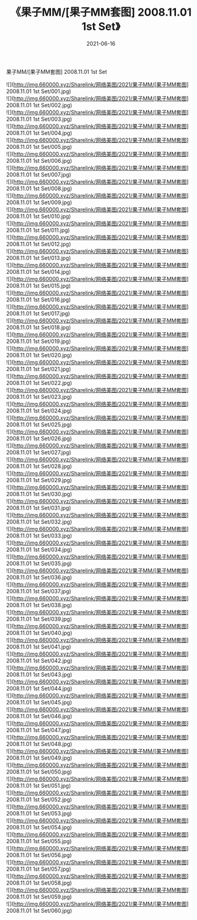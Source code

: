 ﻿---
layout: post
title:  《果子MM/[果子MM套图] 2008.11.01 1st Set》
date:   2021-06-16
img: http://img.660000.xyz/Sharelink/网络美图/2021/果子MM/[果子MM套图] 2008.11.01 1st Set/000.jpg
categories: [美女, 清纯, 唯美]
---

果子MM/[果子MM套图] 2008.11.01 1st Set

 ![](http://img.660000.xyz/Sharelink/网络美图/2021/果子MM/[果子MM套图] 2008.11.01 1st Set/001.jpg) <br>![](http://img.660000.xyz/Sharelink/网络美图/2021/果子MM/[果子MM套图] 2008.11.01 1st Set/002.jpg) <br>![](http://img.660000.xyz/Sharelink/网络美图/2021/果子MM/[果子MM套图] 2008.11.01 1st Set/003.jpg) <br>![](http://img.660000.xyz/Sharelink/网络美图/2021/果子MM/[果子MM套图] 2008.11.01 1st Set/004.jpg) <br>![](http://img.660000.xyz/Sharelink/网络美图/2021/果子MM/[果子MM套图] 2008.11.01 1st Set/005.jpg) <br>![](http://img.660000.xyz/Sharelink/网络美图/2021/果子MM/[果子MM套图] 2008.11.01 1st Set/006.jpg) <br>![](http://img.660000.xyz/Sharelink/网络美图/2021/果子MM/[果子MM套图] 2008.11.01 1st Set/007.jpg) <br>![](http://img.660000.xyz/Sharelink/网络美图/2021/果子MM/[果子MM套图] 2008.11.01 1st Set/008.jpg) <br>![](http://img.660000.xyz/Sharelink/网络美图/2021/果子MM/[果子MM套图] 2008.11.01 1st Set/009.jpg) <br>![](http://img.660000.xyz/Sharelink/网络美图/2021/果子MM/[果子MM套图] 2008.11.01 1st Set/010.jpg) <br>![](http://img.660000.xyz/Sharelink/网络美图/2021/果子MM/[果子MM套图] 2008.11.01 1st Set/011.jpg) <br>![](http://img.660000.xyz/Sharelink/网络美图/2021/果子MM/[果子MM套图] 2008.11.01 1st Set/012.jpg) <br>![](http://img.660000.xyz/Sharelink/网络美图/2021/果子MM/[果子MM套图] 2008.11.01 1st Set/013.jpg) <br>![](http://img.660000.xyz/Sharelink/网络美图/2021/果子MM/[果子MM套图] 2008.11.01 1st Set/014.jpg) <br>![](http://img.660000.xyz/Sharelink/网络美图/2021/果子MM/[果子MM套图] 2008.11.01 1st Set/015.jpg) <br>![](http://img.660000.xyz/Sharelink/网络美图/2021/果子MM/[果子MM套图] 2008.11.01 1st Set/016.jpg) <br>![](http://img.660000.xyz/Sharelink/网络美图/2021/果子MM/[果子MM套图] 2008.11.01 1st Set/017.jpg) <br>![](http://img.660000.xyz/Sharelink/网络美图/2021/果子MM/[果子MM套图] 2008.11.01 1st Set/018.jpg) <br>![](http://img.660000.xyz/Sharelink/网络美图/2021/果子MM/[果子MM套图] 2008.11.01 1st Set/019.jpg) <br>![](http://img.660000.xyz/Sharelink/网络美图/2021/果子MM/[果子MM套图] 2008.11.01 1st Set/020.jpg) <br>![](http://img.660000.xyz/Sharelink/网络美图/2021/果子MM/[果子MM套图] 2008.11.01 1st Set/021.jpg) <br>![](http://img.660000.xyz/Sharelink/网络美图/2021/果子MM/[果子MM套图] 2008.11.01 1st Set/022.jpg) <br>![](http://img.660000.xyz/Sharelink/网络美图/2021/果子MM/[果子MM套图] 2008.11.01 1st Set/023.jpg) <br>![](http://img.660000.xyz/Sharelink/网络美图/2021/果子MM/[果子MM套图] 2008.11.01 1st Set/024.jpg) <br>![](http://img.660000.xyz/Sharelink/网络美图/2021/果子MM/[果子MM套图] 2008.11.01 1st Set/025.jpg) <br>![](http://img.660000.xyz/Sharelink/网络美图/2021/果子MM/[果子MM套图] 2008.11.01 1st Set/026.jpg) <br>![](http://img.660000.xyz/Sharelink/网络美图/2021/果子MM/[果子MM套图] 2008.11.01 1st Set/027.jpg) <br>![](http://img.660000.xyz/Sharelink/网络美图/2021/果子MM/[果子MM套图] 2008.11.01 1st Set/028.jpg) <br>![](http://img.660000.xyz/Sharelink/网络美图/2021/果子MM/[果子MM套图] 2008.11.01 1st Set/029.jpg) <br>![](http://img.660000.xyz/Sharelink/网络美图/2021/果子MM/[果子MM套图] 2008.11.01 1st Set/030.jpg) <br>![](http://img.660000.xyz/Sharelink/网络美图/2021/果子MM/[果子MM套图] 2008.11.01 1st Set/031.jpg) <br>![](http://img.660000.xyz/Sharelink/网络美图/2021/果子MM/[果子MM套图] 2008.11.01 1st Set/032.jpg) <br>![](http://img.660000.xyz/Sharelink/网络美图/2021/果子MM/[果子MM套图] 2008.11.01 1st Set/033.jpg) <br>![](http://img.660000.xyz/Sharelink/网络美图/2021/果子MM/[果子MM套图] 2008.11.01 1st Set/034.jpg) <br>![](http://img.660000.xyz/Sharelink/网络美图/2021/果子MM/[果子MM套图] 2008.11.01 1st Set/035.jpg) <br>![](http://img.660000.xyz/Sharelink/网络美图/2021/果子MM/[果子MM套图] 2008.11.01 1st Set/036.jpg) <br>![](http://img.660000.xyz/Sharelink/网络美图/2021/果子MM/[果子MM套图] 2008.11.01 1st Set/037.jpg) <br>![](http://img.660000.xyz/Sharelink/网络美图/2021/果子MM/[果子MM套图] 2008.11.01 1st Set/038.jpg) <br>![](http://img.660000.xyz/Sharelink/网络美图/2021/果子MM/[果子MM套图] 2008.11.01 1st Set/039.jpg) <br>![](http://img.660000.xyz/Sharelink/网络美图/2021/果子MM/[果子MM套图] 2008.11.01 1st Set/040.jpg) <br>![](http://img.660000.xyz/Sharelink/网络美图/2021/果子MM/[果子MM套图] 2008.11.01 1st Set/041.jpg) <br>![](http://img.660000.xyz/Sharelink/网络美图/2021/果子MM/[果子MM套图] 2008.11.01 1st Set/042.jpg) <br>![](http://img.660000.xyz/Sharelink/网络美图/2021/果子MM/[果子MM套图] 2008.11.01 1st Set/043.jpg) <br>![](http://img.660000.xyz/Sharelink/网络美图/2021/果子MM/[果子MM套图] 2008.11.01 1st Set/044.jpg) <br>![](http://img.660000.xyz/Sharelink/网络美图/2021/果子MM/[果子MM套图] 2008.11.01 1st Set/045.jpg) <br>![](http://img.660000.xyz/Sharelink/网络美图/2021/果子MM/[果子MM套图] 2008.11.01 1st Set/046.jpg) <br>![](http://img.660000.xyz/Sharelink/网络美图/2021/果子MM/[果子MM套图] 2008.11.01 1st Set/047.jpg) <br>![](http://img.660000.xyz/Sharelink/网络美图/2021/果子MM/[果子MM套图] 2008.11.01 1st Set/048.jpg) <br>![](http://img.660000.xyz/Sharelink/网络美图/2021/果子MM/[果子MM套图] 2008.11.01 1st Set/049.jpg) <br>![](http://img.660000.xyz/Sharelink/网络美图/2021/果子MM/[果子MM套图] 2008.11.01 1st Set/050.jpg) <br>![](http://img.660000.xyz/Sharelink/网络美图/2021/果子MM/[果子MM套图] 2008.11.01 1st Set/051.jpg) <br>![](http://img.660000.xyz/Sharelink/网络美图/2021/果子MM/[果子MM套图] 2008.11.01 1st Set/052.jpg) <br>![](http://img.660000.xyz/Sharelink/网络美图/2021/果子MM/[果子MM套图] 2008.11.01 1st Set/053.jpg) <br>![](http://img.660000.xyz/Sharelink/网络美图/2021/果子MM/[果子MM套图] 2008.11.01 1st Set/054.jpg) <br>![](http://img.660000.xyz/Sharelink/网络美图/2021/果子MM/[果子MM套图] 2008.11.01 1st Set/055.jpg) <br>![](http://img.660000.xyz/Sharelink/网络美图/2021/果子MM/[果子MM套图] 2008.11.01 1st Set/056.jpg) <br>![](http://img.660000.xyz/Sharelink/网络美图/2021/果子MM/[果子MM套图] 2008.11.01 1st Set/057.jpg) <br>![](http://img.660000.xyz/Sharelink/网络美图/2021/果子MM/[果子MM套图] 2008.11.01 1st Set/058.jpg) <br>![](http://img.660000.xyz/Sharelink/网络美图/2021/果子MM/[果子MM套图] 2008.11.01 1st Set/059.jpg) <br>![](http://img.660000.xyz/Sharelink/网络美图/2021/果子MM/[果子MM套图] 2008.11.01 1st Set/060.jpg) <br>